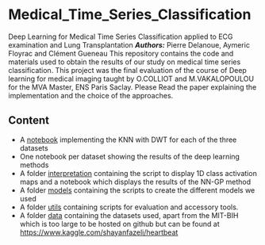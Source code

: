 # Medical_Time_Series_Classification

Deep Learning for Medical Time Series Classification applied to ECG examination and Lung Transplantation
***Authors:*** Pierre Delanoue, Aymeric Floyrac and Clément Gueneau
This repository contains the code and materials used to obtain the results of our study on medical time series classification.
This project was the final evaluation of the course of Deep learning for medical imaging taught by O.COLLIOT and M.VAKALOPOULOU for the MVA Master, ENS Paris Saclay.
Please Read the paper explaining the implementation and the choice of the approaches.
 
## Content
- A [notebook](KNN_Baseline.ipynb) implementing the KNN with DWT for each of the three datasets 
- One notebook per dataset showing the results of the deep learning methods
- A folder [interpretation](interpretation) containing the script to display 1D class activation maps and a notebook which displays the results of the NN-GP method
- A folder [models](models) containing the scripts to create the different models we used
- A folder [utils](utils) containing scripts for evaluation and accessory tools.
- A folder [data](data) containing the datasets used, apart from the MIT-BIH which is too large to be hosted on github but can be found at https://www.kaggle.com/shayanfazeli/heartbeat



